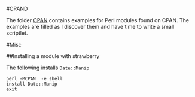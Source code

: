 #CPAND

The folder [CPAN](https://github.com/ReneNyffenegger/development_misc/tree/master/perl/cpan#readme) contains examples for Perl modules found on CPAN. The examples are filled as 
I discover them and have time to write a small scriptlet.

#Misc

##Installing a module with strawberry

The following installs `Date::Manip`

    perl -MCPAN  -e shell
    install Date::Manip
    exit
